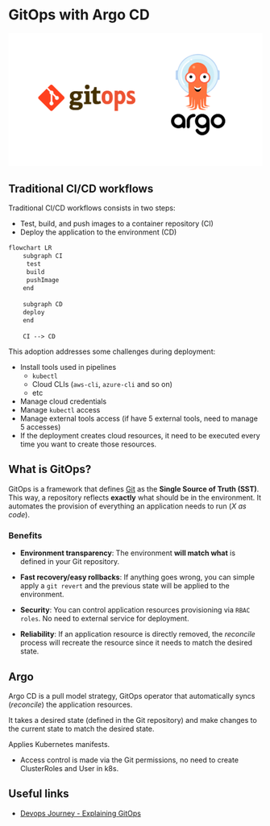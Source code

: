 # GitOps with Argo CD

![argocd-gitops](./assets/argo-cd-gitops.png)

## Traditional CI/CD workflows

Traditional CI/CD workflows consists in two steps:

- Test, build, and push images to a container repository (CI)
- Deploy the application to the environment (CD)

```mermaid
flowchart LR
    subgraph CI
     test
     build
     pushImage
    end

    subgraph CD
    deploy
    end

    CI --> CD
```

This adoption addresses some challenges during deployment:

- Install tools used in pipelines
    - `kubectl`
    - Cloud CLIs (`aws-cli`, `azure-cli` and so on)
    - etc
- Manage cloud credentials
- Manage `kubectl` access
- Manage external tools access (if have 5 external tools, need to manage 5 accesses)
- If the deployment creates cloud resources, it need to be executed every time you want to create those resources.

## What is GitOps?

GitOps is a framework that defines [Git](https://git-scm.com/) as the **Single Source of Truth (SST)**. This way, a repository reflects **exactly** what should be in the environment. It automates the provision of everything an application needs to run (_X as code_).

### Benefits

- **Environment transparency**: The environment **will match what**
is defined in your Git repository.

- **Fast recovery/easy rollbacks**: If anything goes wrong, you can
simple apply a `git revert` and the previous state will be applied
to the environment.

- **Security**: You can control application resources provisioning
via `RBAC roles`. No need to external service for deployment.

- **Reliability**: If an application resource is directly removed,
the _reconcile_ process will recreate the resource since it needs
to match the desired state.

## Argo

Argo CD is a pull model strategy, GitOps operator that automatically syncs (_reconcile_)
the application resources.

It takes a desired state (defined in the Git repository) and make changes to the current state to match the desired state.

Applies Kubernetes manifests.

- Access control is made via the Git permissions, no need to create
ClusterRoles and User in k8s.

## Useful links

- [Devops Journey - Explaining GitOps](https://www.youtube.com/watch?v=dIaX5IhRqkI)